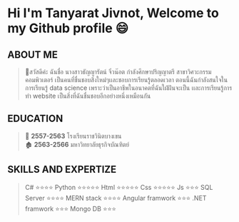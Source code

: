 # Hi I'm Tanyarat Jivnot, Welcome to my Github profile 😄
## ABOUT ME
> :woman:สวัสดีค่ะ ฉันชื่อ นางสาวธัญญารัตน์ จิ๋วน๊อต กำลังศึกษาปริญญาตรี สาขาวิศวะกรรมคอมพิวเตอร์ เป็นคนที่ชื่นชอบสิ่งใหม่ๆเเละชอบการเรียนรู้ตลอดเวลา ตอนนี้ฉันกำลังสนใจในการเรียนรู้ data science เพราะว่าเป็นอาชีพในอนาคตที่ฉันใฝ่ฝันจะเป็น เเละการเรียนรู้การทำ website เป็นสิ่งที่ฉันชื่นชอบอีกอย่างหนึ่งเหมือนกัน

## EDUCATION
> :school: **2557-2563** โรงเรียนราชวินิตบางเขน <br>
> :derelict_house: **2563-2566** มหาวิทยาลัยธุรกิจบัณฑิตย์
## SKILLS AND EXPERTIZE
> C# :star::star::star::star:
> Python :star::star::star::star::star:
> Html :star::star::star::star::star:
> Css :star::star::star::star::star:
> Js :star::star::star:
> SQL Server :star::star::star::star:
> MERN stack :star::star::star::star:
> Angular framwork :star::star::star:
> .NET framwork :star::star::star:
> Mongo DB :star::star::star:

<!--
**TanyaratJivnot/TanyaratJivnot** is a ✨ _special_ ✨ repository because its `README.md` (this file) appears on your GitHub profile.

Here are some ideas to get you started:

- 🔭 I’m currently working on ...
- 🌱 I’m currently learning ...
- 👯 I’m looking to collaborate on ...
- 🤔 I’m looking for help with ...
- 💬 Ask me about ...
- 📫 How to reach me: ...
- 😄 Pronouns: ...
- ⚡ Fun fact: ...
-->
